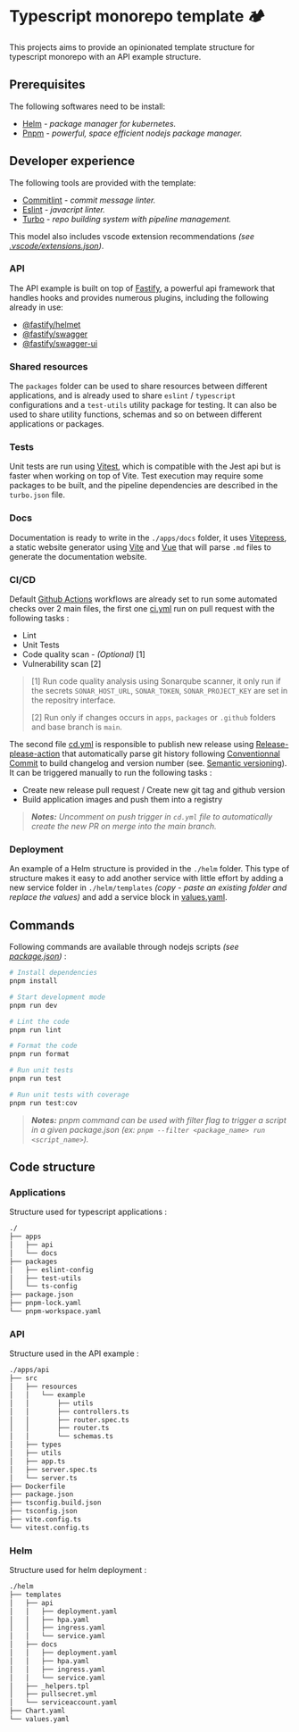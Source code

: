 # Typescript monorepo template :camping:

This projects aims to provide an opinionated template structure for typescript monorepo with an API example structure.

## Prerequisites

The following softwares need to be install:
- [Helm](https://helm.sh/) *- package manager for kubernetes.*
- [Pnpm](https://pnpm.io/) *- powerful, space efficient nodejs package manager.*

## Developer experience

The following tools are provided with the template:
- [Commitlint](https://github.com/conventional-changelog/commitlint) *- commit message linter.*
- [Eslint](https://eslint.org/) *- javacript linter.*
- [Turbo](https://turbo.build/repo) *- repo building system with pipeline management.*

This model also includes vscode extension recommendations *(see [.vscode/extensions.json](.vscode/extensions.json))*.

### API

The API example is built on top of [Fastify](https://fastify.dev/), a powerful api framework that handles hooks and provides numerous plugins, including the following already in use:
- [@fastify/helmet](https://github.com/fastify/fastify-helmet)
- [@fastify/swagger](https://github.com/fastify/fastify-swagger)
- [@fastify/swagger-ui](https://github.com/fastify/fastify-swagger-ui)

### Shared resources

The `packages` folder can be used to share resources between different applications, and is already used to share `eslint` / `typescript` configurations and a `test-utils` utility package for testing. It can also be used to share utility functions, schemas and so on between different applications or packages.

### Tests

Unit tests are run using [Vitest](https://vitest.dev/), which is compatible with the Jest api but is faster when working on top of Vite.
Test execution may require some packages to be built, and the pipeline dependencies are described in the `turbo.json` file.

### Docs

Documentation is ready to write in the `./apps/docs` folder, it uses [Vitepress](https://vitepress.dev/), a static website generator using [Vite](https://vitejs.dev/) and [Vue](https://vuejs.org/) that will parse `.md` files to generate the documentation website.

### CI/CD

Default [Github Actions](https://docs.github.com/en/actions) workflows are already set to run some automated checks over 2 main files, the first one [ci.yml](./.github/workflows/ci.yml) run on pull request with the following tasks :
- Lint
- Unit Tests
- Code quality scan *- (Optional)* [1]
- Vulnerability scan [2]

> [1] Run code quality analysis using Sonarqube scanner, it only run if the secrets `SONAR_HOST_URL`, `SONAR_TOKEN`, `SONAR_PROJECT_KEY` are set in the repositry interface.
> 
> [2] Run only if changes occurs in `apps`, `packages` or `.github` folders and base branch is `main`.

The second file [cd.yml](./.github/workflows/cd.yml) is responsible to publish new release using [Release-please-action](https://github.com/google-github-actions/release-please-action) that automatically parse git history following [Conventionnal Commit](https://www.conventionalcommits.org/) to build changelog and version number (see. [Semantic versioning](https://semver.org/lang/fr/)). It can be triggered manually to run the following tasks :
- Create new release pull request / Create new git tag and github version
- Build application images and push them into a registry

> *__Notes:__ Uncomment on push trigger in `cd.yml` file to automatically create the new PR on merge into the main branch.*

### Deployment

An example of a Helm structure is provided in the `./helm` folder. This type of structure makes it easy to add another service with little effort by adding a new service folder in `./helm/templates` *(copy - paste an existing folder and replace the values)* and add a service block in [values.yaml](./helm/values.yaml`).

## Commands

Following commands are available through nodejs scripts *(see [package.json](package.json))* :

```sh
# Install dependencies
pnpm install

# Start development mode
pnpm run dev

# Lint the code
pnpm run lint

# Format the code
pnpm run format

# Run unit tests
pnpm run test

# Run unit tests with coverage
pnpm run test:cov
```

> *__Notes:__ pnpm command can be used with filter flag to trigger a script in a given package.json (ex: `pnpm --filter <package_name> run <script_name>`).*

## Code structure

### Applications

Structure used for typescript applications :

```sh
./
├── apps
│   ├── api
│   └── docs
├── packages
│   ├── eslint-config
│   ├── test-utils
│   └── ts-config
├── package.json
├── pnpm-lock.yaml
└── pnpm-workspace.yaml
```

### API

Structure used in the API example :

```sh
./apps/api
├── src
│   ├── resources
│   │   └── example
│   │       ├── utils
│   │       ├── controllers.ts
│   │       ├── router.spec.ts
│   │       ├── router.ts
│   │       └── schemas.ts
│   ├── types
│   ├── utils
│   ├── app.ts
│   ├── server.spec.ts
│   └── server.ts
├── Dockerfile
├── package.json
├── tsconfig.build.json
├── tsconfig.json
├── vite.config.ts
└── vitest.config.ts
```

### Helm

Structure used for helm deployment :

```sh
./helm
├── templates
│   ├── api
│   │   ├── deployment.yaml
│   │   ├── hpa.yaml
│   │   ├── ingress.yaml
│   │   └── service.yaml
│   ├── docs
│   │   ├── deployment.yaml
│   │   ├── hpa.yaml
│   │   ├── ingress.yaml
│   │   └── service.yaml
│   ├── _helpers.tpl
│   ├── pullsecret.yml
│   └── serviceaccount.yaml
├── Chart.yaml
└── values.yaml
```

